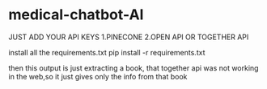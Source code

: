 # medical-chatbot-AI

JUST ADD YOUR API KEYS
1.PINECONE
2.OPEN API OR TOGETHER API


install all the requirements.txt
pip install -r requirements.txt
 
then this output is just extracting a book, that together api was not working in the web,so it just gives only the info from that book
